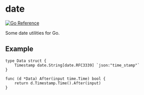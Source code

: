 # date

[![Go Reference](https://pkg.go.dev/badge/github.com/cneill/date.svg)](https://pkg.go.dev/github.com/cneill/date)

Some date utilities for Go.

## Example

```golang
type Data struct {
    Timestamp date.String[date.RFC3339] `json:"time_stamp"`
}

func (d *Data) After(input time.Time) bool {
    return d.Timestamp.Time().After(input)
}
```
